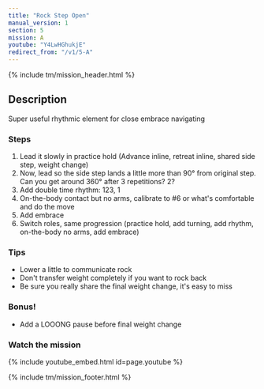 ```yaml
---
title: "Rock Step Open"
manual_version: 1
section: 5
mission: A
youtube: "Y4LwHGhukjE"
redirect_from: "/v1/5-A"
---
```


{% include tm/mission_header.html %}

## Description

Super useful rhythmic element for close embrace navigating  

### Steps

1. Lead it slowly in practice hold (Advance inline, retreat inline, shared side step, weight change)
2. Now, lead so the side step lands a little more than 90° from original step. Can you get around 360° after 3 repetitions? 2?  
3. Add double time rhythm: 123, 1
4. On-the-body contact but no arms, calibrate to #6 or what's comfortable and do the move
5. Add embrace
6. Switch roles, same progression (practice hold, add turning, add rhythm, on-the-body no arms, add embrace) 

### Tips

* Lower a little to communicate rock
* Don't transfer weight completely if you want to rock back
* Be sure you really share the final weight change, it's easy to miss

### Bonus!

* Add a LOOONG pause before final weight change

### Watch the mission

{% include youtube_embed.html id=page.youtube %}

{% include tm/mission_footer.html %}
